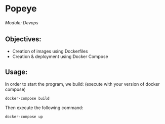 # Popeye
###### Module: Devops
## Objectives:
* Creation of images using Dockerfiles
* Creation & deployment using Docker Compose

## Usage:
In order to start the program, we build:
(execute with your version of docker compose)
```
docker-compose build
```
Then execute the following command:
```
docker-compose up
```
